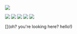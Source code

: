 # <p align="center">
![](https://media.discordapp.net/attachments/1177349204071428146/1206062026586325002/BLQTJiU.gif?ex=65daa3ca&is=65c82eca&hm=4cad264b5e64c313e8f619e53b14125198bd02f906daa83e758f314264535828&=&width=818&height=818)

![](https://media.discordapp.net/attachments/1205857946978750464/1206138902113681408/EO8G39r.png?ex=65daeb63&is=65c87663&hm=5205f963e640d200bfb51efd0fcba2a7d5b87e7b4969b980098df212837233ac&=&format=webp&quality=lossless&width=148&height=84) ![](https://media.discordapp.net/attachments/1205857946978750464/1206140689864331274/hTFcNhO.png?ex=65daed0d&is=65c8780d&hm=3237a612868feed5de641ea843b390d8d57cf3925d83549e305444e0e282d582&=&format=webp&quality=lossless&width=148&height=84) ![](https://media.discordapp.net/attachments/1205857946978750464/1206140144881508362/ruOdSO4.png?ex=65daec8b&is=65c8778b&hm=82bc58086d2534992d44b3717bab2823d90be0dc646881a5efea12d97a564993&=&format=webp&quality=lossless&width=148&height=84) ![](https://media.discordapp.net/attachments/1205857946978750464/1206141934461263882/XpH1bIc.png?ex=65daee36&is=65c87936&hm=c653202ce7ce89b0e2c1c560a5cee443869f7dbbba092cff73530decfb039fbc&=&format=webp&quality=lossless&width=148&height=84) ![](https://media.discordapp.net/attachments/1205857946978750464/1206142256784998430/IEY5h0M.png?ex=65daee83&is=65c87983&hm=c2ef2266e9838a4bcff127fc0512b53372750f8ff9a355d1b5fc3f8bbe35748c&=&format=webp&quality=lossless&width=148&height=84)

[](oh? you're looking here? hello!)
